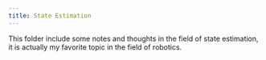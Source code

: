 ```yaml
---
title: State Estimation
---
```

This folder include some notes and thoughts in the field of state estimation, it is actually my favorite topic in the field of robotics.

